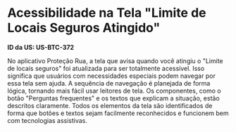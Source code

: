 # Acessibilidade na Tela "Limite de Locais Seguros Atingido"

**ID da US: US-BTC-372**

No aplicativo Proteção Rua, a tela que avisa quando você atingiu o "Limite de locais seguros" foi atualizada para ser totalmente acessível. Isso significa que usuários com necessidades especiais podem navegar por essa tela sem ajuda. A sequência de navegação é planejada de forma lógica, tornando mais fácil usar leitores de tela. Os componentes, como o botão "Perguntas frequentes" e os textos que explicam a situação, estão descritos claramente. Todos os elementos da tela são identificados de forma que botões e textos sejam facilmente reconhecidos e funcionem bem com tecnologias assistivas.